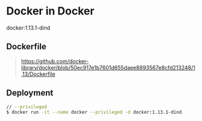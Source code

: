 # Docker in Docker

docker:1.13.1-dind


## Dockerfile

> https://github.com/docker-library/docker/blob/50ec917e1b7601d655daee8893567e8cfd213248/1.13/Dockerfile


## Deployment

```bash
// --privileged
$ docker run -it --name docker --privileged -d docker:1.13.1-dind
```
